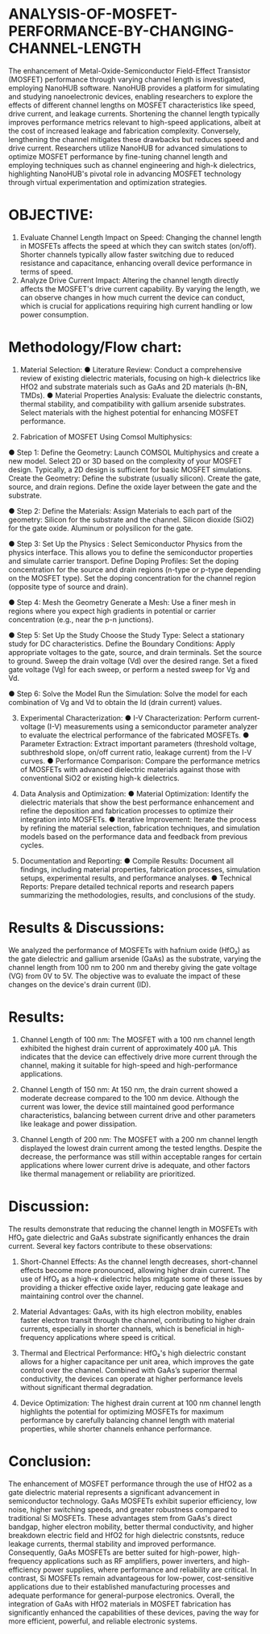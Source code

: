 # ANALYSIS-OF-MOSFET-PERFORMANCE-BY-CHANGING-CHANNEL-LENGTH
The enhancement of Metal-Oxide-Semiconductor Field-Effect Transistor (MOSFET) performance through varying channel length is investigated, employing NanoHUB software. NanoHUB provides a platform for simulating and studying nanoelectronic devices, enabling researchers to explore the effects of different channel lengths on MOSFET characteristics like speed, drive current, and leakage currents. Shortening the channel length typically improves performance metrics relevant to high-speed applications, albeit at the cost of increased leakage and fabrication complexity. Conversely, lengthening the channel mitigates these drawbacks but reduces speed and drive current. Researchers utilize NanoHUB for advanced simulations to optimize MOSFET performance by fine-tuning channel length and employing techniques such as channel engineering and high-k dielectrics, highlighting NanoHUB's pivotal role in advancing MOSFET technology through virtual experimentation and optimization strategies.


# OBJECTIVE:
1.	Evaluate Channel Length Impact on Speed: Changing the channel length in MOSFETs affects the speed at which they can switch states (on/off). Shorter channels typically allow faster switching due to reduced resistance and capacitance, enhancing overall device performance in terms of speed. 
2.	Analyze Drive Current Impact: Altering the channel length directly affects the MOSFET's drive current capability. By varying the length, we can observe changes in how much current the device can conduct, which is crucial for applications requiring high current handling or low power consumption.



# Methodology/Flow chart: 

1. Material Selection:
●	Literature Review: Conduct a comprehensive review of existing dielectric materials, focusing on high-k dielectrics like HfO2 and substrate materials such as GaAs and 2D materials (h-BN, TMDs).
●	Material Properties Analysis: Evaluate the dielectric constants, thermal stability, and compatibility with gallium arsenide substrates. Select materials with the highest potential for enhancing MOSFET performance.
     
     
2. Fabrication of MOSFET Using Comsol Multiphysics:

●	Step 1: Define the Geometry:
Launch COMSOL Multiphysics and create a new model. Select 2D or 3D based on the complexity of your MOSFET design. Typically, a 2D design is sufficient for basic MOSFET simulations. 
 Create the Geometry: Define the substrate (usually silicon). Create the gate, source, and drain regions. Define the oxide layer between the gate and the substrate.

●	Step 2: Define the Materials:
Assign Materials to each part of the geometry: Silicon for the substrate and the channel. Silicon dioxide (SiO2) for the gate oxide. Aluminum or polysilicon for the gate.

●	Step 3: Set Up the Physics : 
Select Semiconductor Physics from the physics interface. This allows you to define the semiconductor properties and simulate carrier transport. 
Define Doping Profiles: Set the doping concentration for the source and drain regions (n-type or p-type depending on the MOSFET type). Set the doping concentration for the channel region (opposite type of source and drain).

●	Step 4: Mesh the Geometry
Generate a Mesh: Use a finer mesh in regions where you expect high gradients in potential or carrier concentration (e.g., near the p-n junctions).

●	Step 5: Set Up the Study
Choose the Study Type: Select a stationary study for DC characteristics.
Define the Boundary Conditions: Apply appropriate voltages to the gate, source, and drain terminals.
Set the source to ground. Sweep the drain voltage (Vd) over the desired range. Set a fixed gate voltage (Vg) for each sweep, or perform a nested sweep for Vg and Vd.

●	Step 6: Solve the Model
Run the Simulation: Solve the model for each combination of Vg and Vd to obtain the Id (drain current) values.

3. Experimental Characterization:
●	I-V Characterization: Perform current-voltage (I-V) measurements using a semiconductor parameter analyzer to evaluate the electrical performance of the fabricated MOSFETs.
●	Parameter Extraction: Extract important parameters (threshold voltage, subthreshold slope, on/off current ratio, leakage current) from the I-V curves.
●	Performance Comparison: Compare the performance metrics of MOSFETs with advanced dielectric materials against those with conventional SiO2 or existing high-k dielectrics.


4. Data Analysis and Optimization:
●	Material Optimization: Identify the dielectric materials that show the best performance enhancement and refine the deposition and fabrication processes to optimize their integration into MOSFETs.
●	Iterative Improvement: Iterate the process by refining the material selection, fabrication techniques, and simulation models based on the performance data and feedback from previous cycles.

6. Documentation and Reporting:
●	Compile Results: Document all findings, including material properties, fabrication processes, simulation setups, experimental results, and performance analyses.
●	Technical Reports: Prepare detailed technical reports and research papers summarizing the methodologies, results, and conclusions of the study.

# Results & Discussions:

We analyzed the performance of MOSFETs with hafnium oxide (HfO₂) as the gate dielectric and gallium arsenide (GaAs) as the substrate, varying the channel length from 100 nm to 200 nm and thereby giving the gate voltage (VG) from 0V to 5V. The objective was to evaluate the impact of these changes on the device's drain current (ID).

# Results:

1. Channel Length of 100 nm:
The MOSFET with a 100 nm channel length exhibited the highest drain current of approximately 400 µA. This indicates that the device can effectively drive more current through the channel, making it suitable for high-speed and high-performance applications.

2. Channel Length of 150 nm:
At 150 nm, the drain current showed a moderate decrease compared to the 100 nm device. Although the current was lower, the device still maintained good performance characteristics, balancing between current drive and other parameters like leakage and power dissipation.

3. Channel Length of 200 nm:
The MOSFET with a 200 nm channel length displayed the lowest drain current among the tested lengths. Despite the decrease, the performance was still within acceptable ranges for certain applications where lower current drive is adequate, and other factors like thermal management or reliability are prioritized.

# Discussion:
The results demonstrate that reducing the channel length in MOSFETs with HfO₂ gate dielectric and GaAs substrate significantly enhances the drain current. Several key factors contribute to these observations:

1. Short-Channel Effects: As the channel length decreases, short-channel effects become more pronounced, allowing higher drain current. The use of HfO₂ as a high-κ dielectric helps mitigate some of these issues by providing a thicker effective oxide layer, reducing gate leakage and maintaining control over the channel.
   
2. Material Advantages: GaAs, with its high electron mobility, enables faster electron transit through the channel, contributing to higher drain currents, especially in shorter channels, which is  beneficial in high-frequency applications where speed is critical.
   
3. Thermal and Electrical Performance: HfO₂'s high dielectric constant allows for a higher capacitance per unit area, which improves the gate control over the channel. Combined with GaAs’s superior thermal conductivity, the devices can operate at higher performance levels without significant thermal degradation.
   
4.  Device Optimization: The highest drain current at 100 nm channel length highlights the potential for optimizing MOSFETs for maximum performance by carefully balancing channel length with material properties, while shorter channels enhance performance.
 

# Conclusion:

The enhancement of MOSFET performance through the use of HfO2 as a gate dielectric material represents a significant advancement in semiconductor technology. GaAs MOSFETs exhibit superior efficiency, low noise, higher switching speeds, and greater robustness compared to traditional Si MOSFETs. These advantages stem from GaAs's direct bandgap, higher electron mobility, better thermal conductivity, and higher breakdown electric field and HfO2 for high dielectric constsnts, reduce leakage currents, thermal stability and improved performance. Consequently, GaAs MOSFETs are better suited for high-power, high-frequency applications such as RF amplifiers, power inverters, and high-efficiency power supplies, where performance and reliability are critical. In contrast, Si MOSFETs remain advantageous for low-power, cost-sensitive applications due to their established manufacturing processes and adequate performance for general-purpose electronics. Overall, the integration of GaAs with HfO2 materials in MOSFET fabrication has significantly enhanced the capabilities of these devices, paving the way for more efficient, powerful, and reliable electronic systems.



